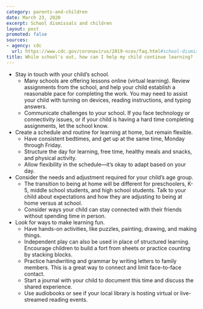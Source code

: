 ```yaml
---
category: parents-and-children
date: March 23, 2020
excerpt: School dismissals and children
layout: post
promoted: false
sources:
- agency: cdc
  url: https://www.cdc.gov/coronavirus/2019-ncov/faq.html#school-dismissals
title: While school's out, how can I help my child continue learning?
---
```


* Stay in touch with your child’s school.
	* Many schools are offering lessons online (virtual learning). Review assignments from the school, and help your child establish a reasonable pace for completing the work. You may need to assist your child with turning on devices, reading instructions, and typing answers.
	* Communicate challenges to your school. If you face technology or connectivity issues, or if your child is having a hard time completing assignments, let the school know.
* Create a schedule and routine for learning at home, but remain flexible.
	* Have consistent bedtimes, and get up at the same time, Monday through Friday.
	* Structure the day for learning, free time, healthy meals and snacks, and physical activity.
	* Allow flexibility in the schedule—it’s okay to adapt based on your day.
* Consider the needs and adjustment required for your child’s age group.
	* The transition to being at home will be different for preschoolers, K-5, middle school students, and high school students. Talk to your child about expectations and how they are adjusting to being at home versus at school.
	* Consider ways your child can stay connected with their friends without spending time in person.
* Look for ways to make learning fun.
	* Have hands-on activities, like puzzles, painting, drawing, and making things.
	* Independent play can also be used in place of structured learning. Encourage children to build a fort from sheets or practice counting by stacking blocks.
	* Practice handwriting and grammar by writing letters to family members. This is a great way to connect and limit face-to-face contact.
	* Start a journal with your child to document this time and discuss the shared experience.
	* Use audiobooks or see if your local library is hosting virtual or live-streamed reading events.